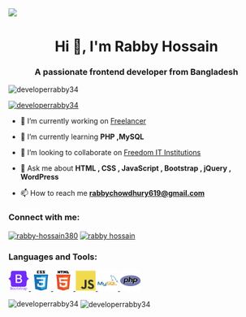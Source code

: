 <img src="https://media.licdn.com/dms/image/v2/D5616AQHcUWcz4xFJXg/profile-displaybackgroundimage-shrink_350_1400/B56ZUV3unJHQAY-/0/1739828687072?e=1759363200&v=beta&t=fkh6j9Sd_MyS1dnfF4f7u1vrIuQ9J-I5CU1Cb9jxRRQ">
<h1 align="center">Hi 👋, I'm Rabby Hossain</h1>
<h3 align="center">A passionate frontend developer from Bangladesh</h3>

<p align="left"> <img src="https://komarev.com/ghpvc/?username=developerrabby34&label=Profile%20views&color=0e75b6&style=flat" alt="developerrabby34" /> </p>

<p align="left"> <a href="https://github.com/ryo-ma/github-profile-trophy"><img src="https://github-profile-trophy.vercel.app/?username=developerrabby34" alt="developerrabby34" /></a> </p>

- 🔭 I’m currently working on [Freelancer](https://www.freelancer.com/u/rabbyh31)

- 🌱 I’m currently learning **PHP ,MySQL**

- 👯 I’m looking to collaborate on [Freedom IT Institutions](https://freedomitinstitutions.com/)

- 💬 Ask me about **HTML , CSS , JavaScript , Bootstrap , jQuery , WordPress**

- 📫 How to reach me **rabbychowdhury619@gmail.com**

<h3 align="left">Connect with me:</h3>
<p align="left">
<a href="https://linkedin.com/in/rabby-hossain380" target="blank"><img align="center" src="https://raw.githubusercontent.com/rahuldkjain/github-profile-readme-generator/master/src/images/icons/Social/linked-in-alt.svg" alt="rabby-hossain380" height="30" width="40" /></a>
<a href="https://fb.com/rabby hossain" target="blank"><img align="center" src="https://raw.githubusercontent.com/rahuldkjain/github-profile-readme-generator/master/src/images/icons/Social/facebook.svg" alt="rabby hossain" height="30" width="40" /></a>
</p>

<h3 align="left">Languages and Tools:</h3>
<p align="left"> <a href="https://getbootstrap.com" target="_blank" rel="noreferrer"> <img src="https://raw.githubusercontent.com/devicons/devicon/master/icons/bootstrap/bootstrap-plain-wordmark.svg" alt="bootstrap" width="40" height="40"/> </a> <a href="https://www.w3schools.com/css/" target="_blank" rel="noreferrer"> <img src="https://raw.githubusercontent.com/devicons/devicon/master/icons/css3/css3-original-wordmark.svg" alt="css3" width="40" height="40"/> </a> <a href="https://www.w3.org/html/" target="_blank" rel="noreferrer"> <img src="https://raw.githubusercontent.com/devicons/devicon/master/icons/html5/html5-original-wordmark.svg" alt="html5" width="40" height="40"/> </a> <a href="https://developer.mozilla.org/en-US/docs/Web/JavaScript" target="_blank" rel="noreferrer"> <img src="https://raw.githubusercontent.com/devicons/devicon/master/icons/javascript/javascript-original.svg" alt="javascript" width="40" height="40"/> </a> <a href="https://www.mysql.com/" target="_blank" rel="noreferrer"> <img src="https://raw.githubusercontent.com/devicons/devicon/master/icons/mysql/mysql-original-wordmark.svg" alt="mysql" width="40" height="40"/> </a> <a href="https://www.php.net" target="_blank" rel="noreferrer"> <img src="https://raw.githubusercontent.com/devicons/devicon/master/icons/php/php-original.svg" alt="php" width="40" height="40"/> </a> </p>

<p><img align="left" src="https://github-readme-stats.vercel.app/api/top-langs?username=developerrabby34&show_icons=true&locale=en&layout=compact" alt="developerrabby34" /></p>

<p>&nbsp;<img align="center" src="https://github-readme-stats.vercel.app/api?username=developerrabby34&show_icons=true&locale=en" alt="developerrabby34" /></p>
